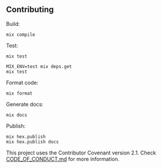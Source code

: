 ## Contributing

Build:

```console
mix compile
```

Test:

```console
mix test
```

```console
MIX_ENV=test mix deps.get
mix test
```

Format code:

```console
mix format
```

Generate docs:

```console
mix docs
```

Publish:

```console
mix hex.publish
mix hex.publish docs
```

This project uses the Contributor Covenant version 2.1. Check [CODE_OF_CONDUCT.md](/CODE_OF_CONDUCT.md) for more information.

